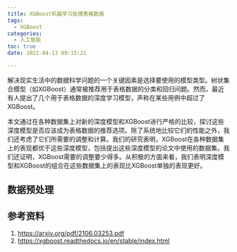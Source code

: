 ```yaml
---
title: XGBoost机器学习处理表格数据
tags:
  - XGBoost
categories:
  - 人工智能
toc: true
date: 2022-04-13 09:15:21

---
```


解决现实生活中的数据科学问题的一个关键因素是选择要使用的模型类型。树状集合模型（如XGBoost）通常被推荐用于表格数据的分类和回归问题。然而，最近有人提出了几个用于表格数据的深度学习模型，声称在某些用例中超过了XGBoost。

本文通过在各种数据集上对新的深度模型和XGBoost进行严格的比较，探讨这些深度模型是否应该成为表格数据的推荐选项。除了系统地比较它们的性能之外，我们还考虑了它们所需要的调整和计算。我们的研究表明，XGBoost在各种数据集上的表现都优于这些深度模型，包括提出这些深度模型的论文中使用的数据集。我们还证明，XGBoost需要的调整要少得多。从积极的方面来看，我们表明深度模型和XGBoost的组合在这些数据集上的表现比XGBoost单独的表现更好。

## 数据预处理

## 参考资料

1. https://arxiv.org/pdf/2106.03253.pdf
2. https://xgboost.readthedocs.io/en/stable/index.html